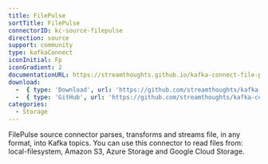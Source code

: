 ```yaml
---
title: FilePulse
sortTitle: FilePulse
connectorID: kc-source-filepulse
direction: source
support: community
type: kafkaConnect
iconInitial: Fp
iconGradient: 2
documentationURL: https://streamthoughts.github.io/kafka-connect-file-pulse/docs/
download:
  -  { type: 'Download', url: 'https://github.com/streamthoughts/kafka-connect-file-pulse/releases' }
  -  { type: 'GitHub', url: 'https://github.com/streamthoughts/kafka-connect-file-pulse' }
categories:
  - Storage
---
```

FilePulse source connector parses, transforms and streams file, in any format, into Kafka topics. You can use this connector to read files from: local-filesystem, Amazon S3, Azure Storage and Google Cloud Storage.

